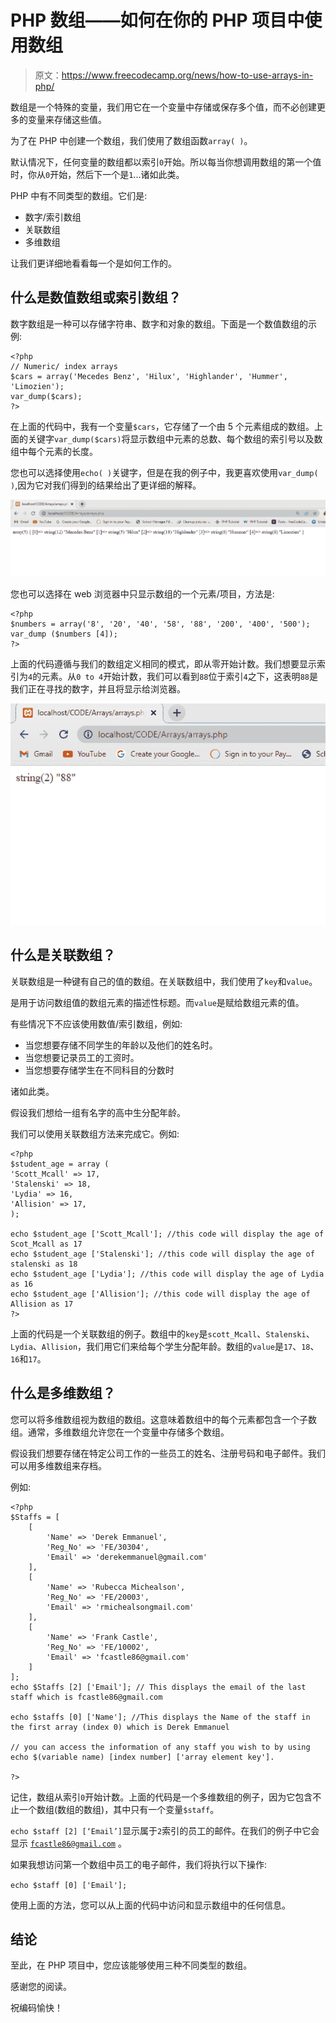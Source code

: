# PHP 数组——如何在你的 PHP 项目中使用数组

> 原文：<https://www.freecodecamp.org/news/how-to-use-arrays-in-php/>

数组是一个特殊的变量，我们用它在一个变量中存储或保存多个值，而不必创建更多的变量来存储这些值。

为了在 PHP 中创建一个数组，我们使用了数组函数`array( )`。

默认情况下，任何变量的数组都以索引`0`开始。所以每当你想调用数组的第一个值时，你从`0`开始，然后下一个是`1`...诸如此类。

PHP 中有不同类型的数组。它们是:

*   数字/索引数组
*   关联数组
*   多维数组

让我们更详细地看看每一个是如何工作的。

## 什么是数值数组或索引数组？

数字数组是一种可以存储字符串、数字和对象的数组。下面是一个数值数组的示例:

```
<?php
// Numeric/ index arrays
$cars = array('Mecedes Benz', 'Hilux', 'Highlander', 'Hummer', 'Limozien');
var_dump($cars);
?>
```

在上面的代码中，我有一个变量`$cars`，它存储了一个由 5 个元素组成的数组。上面的关键字`var_dump($cars)`将显示数组中元素的总数、每个数组的索引号以及数组中每个元素的长度。

您也可以选择使用`echo( )`关键字，但是在我的例子中，我更喜欢使用`var_dump( )`,因为它对我们得到的结果给出了更详细的解释。

![localhost_CODE_Arrays_arrays.php---Google-Chrome-6_15_2022-8_44_07-PM](img/64ab4e3b2b16e384ac5b25c781f4bcda.png)

您也可以选择在 web 浏览器中只显示数组的一个元素/项目，方法是:

```
<?php
$numbers = array('8', '20', '40', '58', '88', '200', '400', '500');
var_dump ($numbers [4]);
?>
```

上面的代码遵循与我们的数组定义相同的模式，即从零开始计数。我们想要显示索引为`4`的元素。从`0 to 4`开始计数，我们可以看到`88`位于索引`4`之下，这表明`88`是我们正在寻找的数字，并且将显示给浏览器。

![localhost_CODE_Arrays_arrays.php---Google-Chrome-6_17_2022-8_17_58-PM](img/c0ab1633d0ea5c9deb9a6f0c992c6cc1.png)

## 什么是关联数组？

关联数组是一种键有自己的值的数组。在关联数组中，我们使用了`key`和`value`。

是用于访问数组值的数组元素的描述性标题。而`value`是赋给数组元素的值。

有些情况下不应该使用数值/索引数组，例如:

*   当您想要存储不同学生的年龄以及他们的姓名时。
*   当您想要记录员工的工资时。
*   当您想要存储学生在不同科目的分数时

诸如此类。

假设我们想给一组有名字的高中生分配年龄。

我们可以使用关联数组方法来完成它。例如:

```
<?php
$student_age = array (
'Scott_Mcall' => 17,
'Stalenski' => 18,
'Lydia' => 16,
'Allision' => 17,
);

echo $student_age ['Scott_Mcall']; //this code will display the age of Scot_Mcall as 17
echo $student_age ['Stalenski']; //this code will display the age of stalenski as 18
echo $student_age ['Lydia']; //this code will display the age of Lydia as 16
echo $student_age ['Allision']; //this code will display the age of Allision as 17
?>
```

上面的代码是一个关联数组的例子。数组中的`key`是`scott_Mcall`、`Stalenski`、`Lydia`、`Allision`，我们用它们来给每个学生分配年龄。数组的`value`是`17`、`18`、`16`和`17`。

## 什么是多维数组？

您可以将多维数组视为数组的数组。这意味着数组中的每个元素都包含一个子数组。通常，多维数组允许您在一个变量中存储多个数组。

假设我们想要存储在特定公司工作的一些员工的姓名、注册号码和电子邮件。我们可以用多维数组来存档。

例如:

```
<?php
$Staffs = [
	[
		'Name' => 'Derek Emmanuel',
		'Reg_No' => 'FE/30304',
		'Email' => 'derekemmanuel@gmail.com'
	],
	[
		'Name' => 'Rubecca Michealson',
		'Reg_No' => 'FE/20003',
		'Email' => 'rmichealsongmail.com'
	],
	[
		'Name' => 'Frank Castle',
		'Reg_No' => 'FE/10002',
		'Email' => 'fcastle86@gmail.com'
	]
];
echo $Staffs [2] ['Email']; // This displays the email of the last staff which is fcastle86@gmail.com

echo $staffs [0] ['Name']; //This displays the Name of the staff in the first array (index 0) which is Derek Emmanuel 

// you can access the information of any staff you wish to by using echo $(variable name) [index number] ['array element key'].

?>
```

记住，数组从索引`0`开始计数。上面的代码是一个多维数组的例子，因为它包含不止一个数组(数组的数组)，其中只有一个变量`$staff`。

`echo $staff [2] [‘Email’]`显示属于`2`索引的员工的邮件。在我们的例子中它会显示 [`fcastle86@gmail.com`](mailto:fcastle86@gmail.com) 。

如果我想访问第一个数组中员工的电子邮件，我们将执行以下操作:

`echo $staff [0] ['Email'];`

使用上面的方法，您可以从上面的代码中访问和显示数组中的任何信息。

## 结论

至此，在 PHP 项目中，您应该能够使用三种不同类型的数组。

感谢您的阅读。

祝编码愉快！